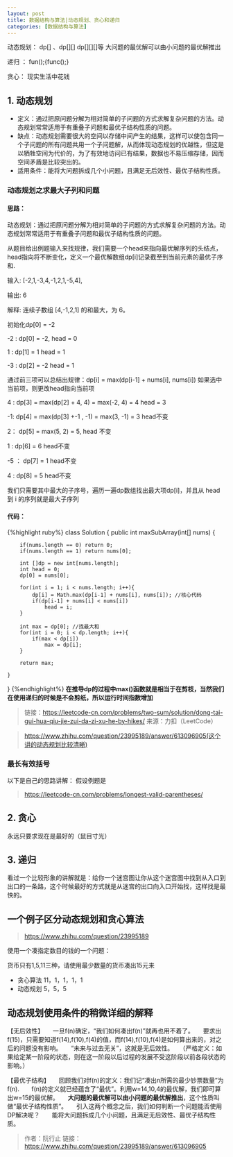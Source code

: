 ```yaml
---
layout: post
title: 数据结构与算法|动态规划、贪心和递归
categories: [数据结构与算法]
---
```



动态规划：	dp[] 、dp[][] dp[][][]等 大问题的最优解可以由小问题的最优解推出

递归	：	fun();{func();}

贪心：	现实生活中花钱

## 1. 动态规划
	
* 定义：通过把原问题分解为相对简单的子问题的方式求解复杂问题的方法。动态规划常常适用于有重叠子问题和最优子结构性质的问题。
* 缺点：动态规划需要很大的空间以存储中间产生的结果，这样可以使包含同一个子问题的所有问题共用一个子问题解，从而体现动态规划的优越性，但这是以牺牲空间为代价的，为了有效地访问已有结果，数据也不易压缩存储，因而空间矛盾是比较突出的。
* 适用条件：能将大问题拆成几个小问题，且满足无后效性、最优子结构性质。


### 动态规划之求最大子列和问题

#### 思路：

动态规划：通过把原问题分解为相对简单的子问题的方式求解复杂问题的方法。动态规划常常适用于有重叠子问题和最优子结构性质的问题。

从题目给出例题输入来找规律，我们需要一个head来指向最优解序列的头结点，head指向将不断变化，定义一个最优解数组dp[i]记录截至到当前元素的最优子序和.

输入: [-2,1,-3,4,-1,2,1,-5,4],

输出: 6

解释: 连续子数组 [4,-1,2,1] 的和最大，为 6。

初始化dp[0] = -2

-2 : dp[0] = -2, head = 0

1 : dp[1] = 1 head = 1

-3 : dp[2] = -2 head = 1

通过前三项可以总结出规律：dp[i] = max(dp[i-1] + nums[i], nums[i]) 如果选中当前项，则更改head指向当前项

4 : dp[3] = max(dp[2] + 4, 4) = max(-2, 4) = 4 head = 3

-1: dp[4] = max(dp[3] +-1 , -1) = max(3, -1) = 3 head不变

2： dp[5] = max(5, 2) = 5, head 不变

1 : dp[6] = 6 head不变

-5 ： dp[7] = 1 head不变

4 : dp[8] = 5 head不变

我们只需要其中最大的子序号，遍历一遍dp数组找出最大项dp[i]，并且从 head 到 i 的序列就是最大子序列

#### 代码：

{%highlight ruby%}
class Solution {
    public int maxSubArray(int[] nums) {

        if(nums.length == 0) return 0;
        if(nums.length == 1) return nums[0];

        int []dp = new int[nums.length];
        int head = 0;
        dp[0] = nums[0];

        for(int i = 1; i < nums.length; i++){
            dp[i] = Math.max(dp[i-1] + nums[i], nums[i]); //核心代码
            if(dp[i-1] + nums[i] < nums[i])
                head = i;
        }

        int max = dp[0]; //找最大和
        for(int i = 0; i < dp.length; i++){
            if(max < dp[i])
                max = dp[i];
        }
        
        return max;
        
    }
}
{%endhighlight%}
**在推导dp的过程中max()函数就是相当于在剪枝，当然我们在使用递归的时候是不会剪纸，所以运行时间指数增加**

>链接：https://leetcode-cn.com/problems/two-sum/solution/dong-tai-gui-hua-qiu-jie-zui-da-zi-xu-he-by-hikes/
>来源：力扣（LeetCode）

>https://www.zhihu.com/question/23995189/answer/613096905(这个讲的动态规划比较清晰)

### 最长有效括号

以下是自己的思路讲解：
假设例题是


>https://leetcode-cn.com/problems/longest-valid-parentheses/

## 2. 贪心

永远只要求现在是最好的（鼠目寸光）

## 3. 递归

看过一个比较形象的讲解就是：给你一个迷宫图让你从这个迷宫图中找到从入口到出口的一条路，这个时候最好的方式就是从迷宫的出口向入口开始找，这样找是最快的。

## 一个例子区分动态规划和贪心算法

>https://www.zhihu.com/question/23995189

使用一个凑指定数目的钱的一个问题：

货币只有1,5,11三种，请使用最少数量的货币凑出15元来

* 贪心算法
	11，1，1，1，1
* 动态规划
	5，5，5

## 动态规划使用条件的稍微详细的解释

【无后效性】　　一旦f(n)确定，“我们如何凑出f(n)”就再也用不着了。　　要求出f(15)，只需要知道f(14),f(10),f(4)的值，而f(14),f(10),f(4)是如何算出来的，对之后的问题没有影响。　　“未来与过去无关”，这就是无后效性。　　（严格定义：如果给定某一阶段的状态，则在这一阶段以后过程的发展不受这阶段以前各段状态的影响。）

【最优子结构】　　回顾我们对f(n)的定义：我们记“凑出n所需的最少钞票数量”为f(n).　　f(n)的定义就已经蕴含了“最优”。利用w=14,10,4的最优解，我们即可算出w=15的最优解。　　**大问题的最优解可以由小问题的最优解推出**，这个性质叫做“最优子结构性质”。　　引入这两个概念之后，我们如何判断一个问题能否使用DP解决呢？　　能将大问题拆成几个小问题，且满足无后效性、最优子结构性质。

>作者：阮行止
>链接：https://www.zhihu.com/question/23995189/answer/613096905
